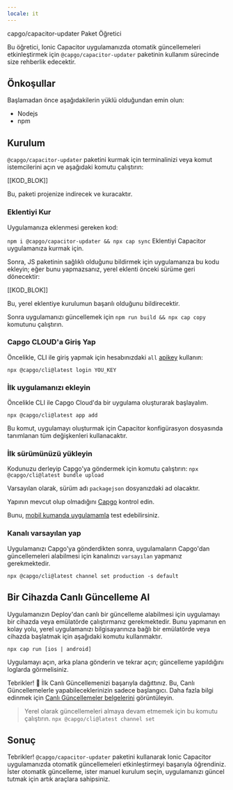 ```yaml
---
locale: it
---
```


capgo/capacitor-updater Paket Öğretici

Bu öğretici, Ionic Capacitor uygulamanızda otomatik güncellemeleri etkinleştirmek için `@capgo/capacitor-updater` paketinin kullanım sürecinde size rehberlik edecektir.

## Önkoşullar

Başlamadan önce aşağıdakilerin yüklü olduğundan emin olun:

- Nodejs
- npm

## Kurulum

`@capgo/capacitor-updater` paketini kurmak için terminalinizi veya komut istemcilerini açın ve aşağıdaki komutu çalıştırın:

[[KOD_BLOK]]

Bu, paketi projenize indirecek ve kuracaktır.

### Eklentiyi Kur

Uygulamanıza eklenmesi gereken kod:

`npm i @capgo/capacitor-updater && npx cap sync`
Eklentiyi Capacitor uygulamanıza kurmak için.

Sonra, JS paketinin sağlıklı olduğunu bildirmek için uygulamanıza bu kodu ekleyin; eğer bunu yapmazsanız, yerel eklenti önceki sürüme geri dönecektir:

[[KOD_BLOK]]

Bu, yerel eklentiye kurulumun başarılı olduğunu bildirecektir.

Sonra uygulamanızı güncellemek için `npm run build && npx cap copy` komutunu çalıştırın.

### Capgo CLOUD'a Giriş Yap

Öncelikle, CLI ile giriş yapmak için hesabınızdaki `all` [apikey](https://web.capgo.app/dashboard/apikeys/) kullanın:

`npx @capgo/cli@latest login YOU_KEY`

### İlk uygulamanızı ekleyin

Öncelikle CLI ile Capgo Cloud'da bir uygulama oluşturarak başlayalım.

`npx @capgo/cli@latest app add`

Bu komut, uygulamayı oluşturmak için Capacitor konfigürasyon dosyasında tanımlanan tüm değişkenleri kullanacaktır.

### İlk sürümünüzü yükleyin

Kodunuzu derleyip Capgo'ya göndermek için komutu çalıştırın:
`npx @capgo/cli@latest bundle upload`

Varsayılan olarak, sürüm adı `packagejson` dosyanızdaki ad olacaktır.

Yapının mevcut olup olmadığını [Capgo](https://web.capgo.app/) kontrol edin.

Bunu, [mobil kumanda uygulamamla](https://capgo.app/app_mobile/) test edebilirsiniz.

### Kanalı varsayılan yap

Uygulamanızı Capgo'ya gönderdikten sonra, uygulamaların Capgo'dan güncellemeleri alabilmesi için kanalınızı `varsayılan` yapmanız gerekmektedir.

`npx @capgo/cli@latest channel set production -s default`

## Bir Cihazda Canlı Güncelleme Al

Uygulamanızın Deploy'dan canlı bir güncelleme alabilmesi için uygulamayı bir cihazda veya emülatörde çalıştırmanız gerekmektedir. Bunu yapmanın en kolay yolu, yerel uygulamanızı bilgisayarınıza bağlı bir emülatörde veya cihazda başlatmak için aşağıdaki komutu kullanmaktır.

    npx cap run [ios | android]

Uygulamayı açın, arka plana gönderin ve tekrar açın; güncelleme yapıldığını loglarda görmelisiniz.

Tebrikler! 🎉 İlk Canlı Güncellemenizi başarıyla dağıttınız. Bu, Canlı Güncellemelerle yapabileceklerinizin sadece başlangıcı. Daha fazla bilgi edinmek için [Canlı Güncellemeler belgelerini](/docs/plugin/cloud-mode/getting-started/) görüntüleyin.

> Yerel olarak güncellemeleri almaya devam etmemek için bu komutu çalıştırın.
`npx @capgo/cli@latest channel set`

## Sonuç

Tebrikler! `@capgo/capacitor-updater` paketini kullanarak Ionic Capacitor uygulamanızda otomatik güncellemeleri etkinleştirmeyi başarıyla öğrendiniz. İster otomatik güncelleme, ister manuel kurulum seçin, uygulamanızı güncel tutmak için artık araçlara sahipsiniz.